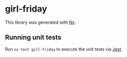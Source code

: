 # girl-friday

This library was generated with [Nx](https://nx.dev).

## Running unit tests

Run `nx test girl-friday` to execute the unit tests via [Jest](https://jestjs.io).
